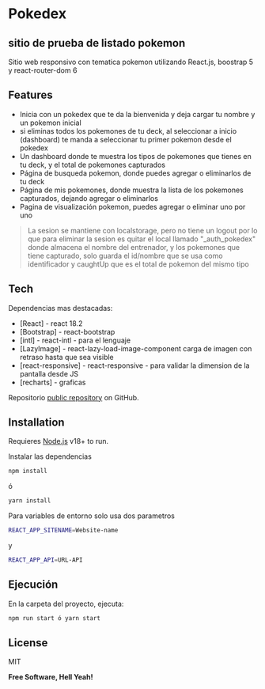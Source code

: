 # Pokedex
## sitio de prueba de listado pokemon

Sitio web responsivo con tematica pokemon utilizando React.js, boostrap 5 y react-router-dom 6

## Features

- Inicia con un pokedex que te da la bienvenida y deja cargar tu nombre y un pokemon inicial
- si eliminas todos los pokemones de tu deck, al seleccionar a inicio (dashboard) te manda a seleccionar tu primer pokemon desde el pokedex
- Un dashboard donde te muestra los tipos de pokemones que tienes en tu deck, y el total de pokemones capturados
- Página de busqueda pokemon, donde puedes agregar o eliminarlos de tu deck
- Página de mis pokemones, donde muestra la lista de los pokemones capturados, dejando agregar o eliminarlos
- Pagina de visualización pokemon, puedes agregar o eliminar uno por uno

> La sesion se mantiene con localstorage, pero no tiene un logout por lo que para eliminar la sesion es quitar el local llamado "_auth_pokedex" donde almacena el nombre del entrenador, y los pokemones que tiene capturado, solo guarda el id/nombre que se usa como identificador y caughtUp que es el total de pokemon del mismo tipo

## Tech

Dependencias mas destacadas:

- [React] - react 18.2
- [Bootstrap] - react-bootstrap
- [intl] - react-intl - para el lenguaje
- [LazyImage] - react-lazy-load-image-component carga de imagen con retraso hasta que sea visible
- [react-responsive] - react-responsive - para validar la dimension de la pantalla desde JS
- [recharts] - graficas

Repositorio [public repository][dill] on GitHub.

## Installation

Requieres [Node.js](https://nodejs.org/) v18+ to run.

Instalar las dependencias

```sh
npm install 
```
ó
```sh
yarn install
```

Para variables de entorno solo usa dos parametros
```sh
REACT_APP_SITENAME=Website-name
```
y
```sh
REACT_APP_API=URL-API
```

## Ejecución
En la carpeta del proyecto, ejecuta:

```sh
npm run start ó yarn start
```

## License

MIT

**Free Software, Hell Yeah!**

[//]: # (These are reference links used in the body of this note and get stripped out when the markdown processor does its job. There is no need to format nicely because it shouldn't be seen. Thanks SO - http://stackoverflow.com/questions/4823468/store-comments-in-markdown-syntax)

   [dill]: <https://github.com/ldsegura/test-pokedex>
